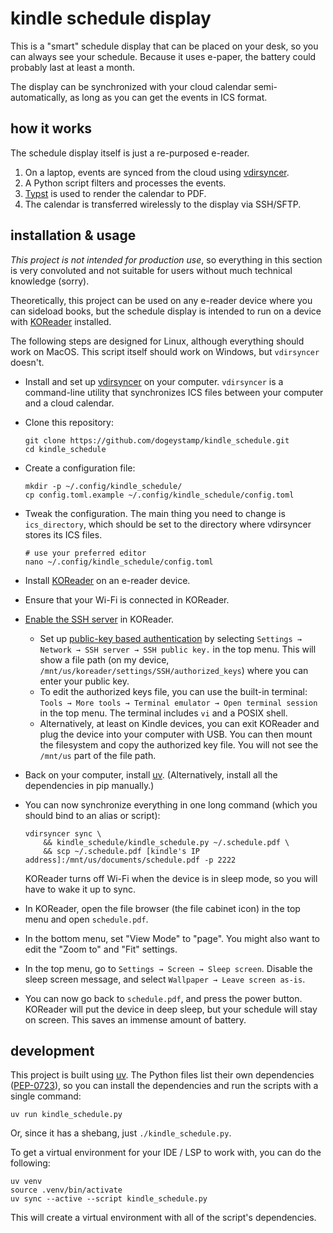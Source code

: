 # kindle schedule display

This is a "smart" schedule display that can be placed on your desk, so you can
always see your schedule. Because it uses e-paper, the battery could probably
last at least a month.

The display can be synchronized with your cloud calendar semi-automatically, as
long as you can get the events in ICS format.

## how it works

The schedule display itself is just a re-purposed e-reader.

1. On a laptop, events are synced from the cloud using [vdirsyncer](https://github.com/pimutils/vdirsyncer).
2. A Python script filters and processes the events.
3. [Typst](https://github.com/typst/typst) is used to render the calendar to PDF.
4. The calendar is transferred wirelessly to the display via SSH/SFTP.

## installation & usage

_This project is not intended for production use_, so everything in this
section is very convoluted and not suitable for users without much technical
knowledge (sorry).

Theoretically, this project can be used on any e-reader device where you can
sideload books, but the schedule display is intended to run on a device with
[KOReader](https://github.com/koreader/koreader) installed.

The following steps are designed for Linux, although everything should work on
MacOS. This script itself should work on Windows, but `vdirsyncer` doesn't.

- Install and set up [vdirsyncer](https://vdirsyncer.pimutils.org/en/stable/tutorial.html)
    on your computer. `vdirsyncer` is a command-line utility that synchronizes ICS files
    between your computer and a cloud calendar.

- Clone this repository:

    ```
    git clone https://github.com/dogeystamp/kindle_schedule.git
    cd kindle_schedule
    ```

- Create a configuration file:

    ```
    mkdir -p ~/.config/kindle_schedule/
    cp config.toml.example ~/.config/kindle_schedule/config.toml
    ```

- Tweak the configuration. The main thing you need to change is
    `ics_directory`, which should be set to the directory where vdirsyncer stores
    its ICS files.

    ```
    # use your preferred editor
    nano ~/.config/kindle_schedule/config.toml
    ```

- Install [KOReader](https://github.com/koreader/koreader) on an e-reader device.

- Ensure that your Wi-Fi is connected in KOReader.

- [Enable the SSH server](https://github.com/koreader/koreader/wiki/SSH) in KOReader.
    - Set up [public-key based authentication](https://www.baeldung.com/linux/ssh-setup-public-key-auth)
        by selecting `Settings → Network → SSH server → SSH public key.` in the top menu.
        This will show a file path (on my device, `/mnt/us/koreader/settings/SSH/authorized_keys`)
        where you can enter your public key.
    - To edit the authorized keys file, you can use the built-in terminal:
        `Tools → More tools → Terminal emulator → Open terminal session` in the
        top menu. The terminal includes `vi` and a POSIX shell.
    - Alternatively, at least on Kindle devices, you can exit KOReader and plug
        the device into your computer with USB. You can then mount the filesystem
        and copy the authorized key file. You will not see the `/mnt/us` part
        of the file path.

- Back on your computer, install [uv](https://docs.astral.sh/uv/).
    (Alternatively, install all the dependencies in pip manually.)

- You can now synchronize everything in one long command (which you should bind to an alias or script):

    ```
    vdirsyncer sync \
        && kindle_schedule/kindle_schedule.py ~/.schedule.pdf \
        && scp ~/.schedule.pdf [kindle's IP address]:/mnt/us/documents/schedule.pdf -p 2222
    ```

    KOReader turns off Wi-Fi when the device is in sleep mode, so you will have to wake it up to sync.

- In KOReader, open the file browser (the file cabinet icon) in the top menu and open `schedule.pdf`.

- In the bottom menu, set "View Mode" to "page". You might also want to edit the "Zoom to" and "Fit" settings.

- In the top menu, go to `Settings → Screen → Sleep screen`. Disable the sleep screen message, and select `Wallpaper → Leave screen as-is`.

- You can now go back to `schedule.pdf`, and press the power button. KOReader will put the device in deep sleep,
    but your schedule will stay on screen. This saves an immense amount of battery.

## development

This project is built using [uv](https://docs.astral.sh/uv/).
The Python files list their own dependencies ([PEP-0723](https://peps.python.org/pep-0723/)),
so you can install the dependencies and run the scripts with a single command:

```
uv run kindle_schedule.py
```

Or, since it has a shebang, just `./kindle_schedule.py`.

To get a virtual environment for your IDE / LSP to work with, you can do the following:

```
uv venv
source .venv/bin/activate
uv sync --active --script kindle_schedule.py
```

This will create a virtual environment with all of the script's dependencies.

